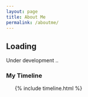 ```yaml
---
layout: page
title: About Me
permalink: /aboutme/
---
```

## Loading
<div class="progress">
    <div class="indeterminate"></div>
</div>
Under development ..

<div>
    <section id="timeline">
        <div class="container-front" id="tl-style">
            <div class="row">
                <div class="col s12 m12 l12" style="padding:0">
                    <h3 class="blue-text lighten-1 center-align">My Timeline</h3>
                    <ul class="timeline">
                        {% include timeline.html %}
                    </ul>
                </div>
            </div>
        </div>
    </section>
</div>